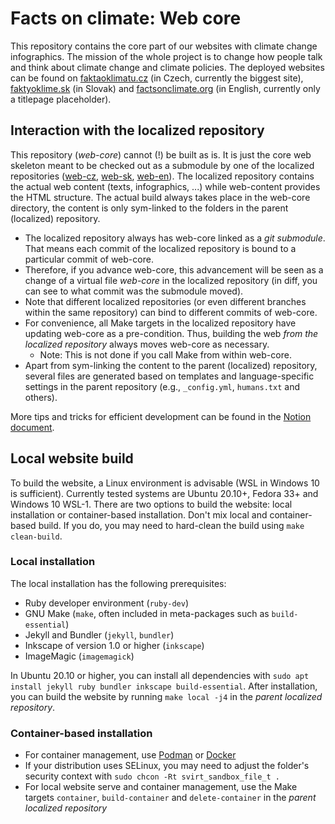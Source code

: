 # Facts on climate: Web core

This repository contains the core part of our websites with climate change infographics. The mission of the whole project is to change how people talk and think about climate change and climate policies. The deployed websites can be found on [faktaoklimatu.cz](https://faktaoklimatu.cz) (in Czech, currently the biggest site), [faktyoklime.sk](https://faktyoklime.sk) (in Slovak) and [factsonclimate.org](https://factsonclimate.org) (in English, currently only a titlepage placeholder).

## Interaction with the localized repository

This repository (_web-core_) cannot (!) be built as is. It is just the core web skeleton meant to be checked out as a submodule by one of the localized repositories ([web-cz](https://github.com/faktaoklimatu/web-cz), [web-sk](https://github.com/faktaoklimatu/web-sk), [web-en](https://github.com/faktaoklimatu/web-en)). The localized repository contains the actual web content (texts, infographics, ...) while web-content provides the HTML structure. The actual build always takes place in the web-core directory, the content is only sym-linked to the folders in the parent (localized) repository.

* The localized repository always has web-core linked as a _git submodule_. That means each commit of the localized repository is bound to a particular commit of web-core.
* Therefore, if you advance web-core, this advancement will be seen as a change of a virtual file _web-core_ in the localized repository (in diff, you can see to what commit was the submodule moved).
* Note that different localized repositories (or even different branches within the same repository) can bind to different commits of web-core.
* For convenience, all Make targets in the localized repository have updating web-core as a pre-condition. Thus, building the web _from the localized repository_ always moves web-core as necessary.
  * Note: This is not done if you call Make from within web-core.
* Apart from sym-linking the content to the parent (localized) repository, several files are generated based on templates and language-specific settings in the parent repository (e.g., `_config.yml`, `humans.txt` and others).

More tips and tricks for efficient development can be found in the [Notion document](https://www.notion.so/faktaoklimatu/Workflow-GitHub-4c5b294731dc4f9a8b2203daefcff432).

## Local website build

To build the website, a Linux environment is advisable (WSL in Windows 10 is sufficient). Currently tested systems are Ubuntu 20.10+, Fedora 33+ and Windows 10 WSL-1. There are two options to build the website: local installation or container-based installation. Don't mix local and container-based build. If you do, you may need to hard-clean the build using `make clean-build`.

### Local installation

The local installation has the following prerequisites:

* Ruby developer environment (`ruby-dev`)
* GNU Make (`make`, often included in meta-packages such as `build-essential`)
* Jekyll and Bundler (`jekyll`, `bundler`)
* Inkscape of version 1.0 or higher (`inkscape`)
* ImageMagic (`imagemagick`)

In Ubuntu 20.10 or higher, you can install all dependencies with `sudo apt install jekyll ruby bundler inkscape build-essential`. After installation, you can build the website by running `make local -j4` in the _parent localized repository_.

### Container-based installation

* For container management, use [Podman](https://podman.io) or [Docker](https://www.docker.com/)
* If your distribution uses SELinux, you may need to adjust the folder's security context with `sudo chcon -Rt svirt_sandbox_file_t .`
* For local website serve and container management, use the Make targets `container`, `build-container` and `delete-container` in the _parent localized repository_
